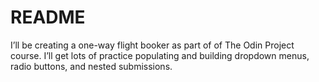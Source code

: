 # README

I’ll be creating a one-way flight booker as part of of The Odin Project course. I’ll get lots of practice populating and building dropdown menus, radio buttons, and nested submissions.
